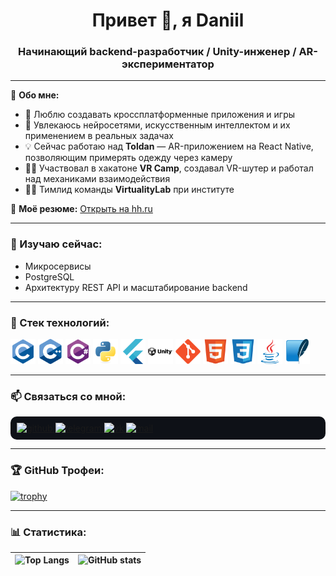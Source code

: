 <h1 align="center">Привет 👋, я Daniil</h1>
<h3 align="center">Начинающий backend-разработчик / Unity-инженер / AR-экспериментатор</h3>

---

🎯 **Обо мне:**

- 🔧 Люблю создавать кроссплатформенные приложения и игры  
- 🧠 Увлекаюсь нейросетями, искусственным интеллектом и их применением в реальных задачах  
- 💡 Сейчас работаю над **Toldan** — AR-приложением на React Native, позволяющим примерять одежду через камеру  
- 👨‍💻 Участвовал в хакатоне **VR Camp**, создавал VR-шутер и работал над механиками взаимодействия  
- 🧑‍🏫 Тимлид команды **VirtualityLab** при институте  

📄 **Моё резюме:** [Открыть на hh.ru](https://hh.ru/resume/d8718bcfff0e76415c0039ed1f44567666535a)

---

### 🧠 Изучаю сейчас:
- Микросервисы  
- PostgreSQL 
- Архитектуру REST API и масштабирование backend  

---

### 🚀 Стек технологий:

<p align="left">
  <img src="https://raw.githubusercontent.com/devicons/devicon/master/icons/c/c-original.svg" alt="c" width="40" height="40"/>
  <img src="https://raw.githubusercontent.com/devicons/devicon/master/icons/cplusplus/cplusplus-original.svg" alt="cplusplus" width="40" height="40"/>
  <img src="https://raw.githubusercontent.com/devicons/devicon/master/icons/csharp/csharp-original.svg" alt="csharp" width="40" height="40"/>
  <img src="https://raw.githubusercontent.com/devicons/devicon/master/icons/python/python-original.svg" alt="python" width="40" height="40"/>
  <img src="https://raw.githubusercontent.com/devicons/devicon/master/icons/flutter/flutter-original.svg" alt="flutter" width="40" height="40"/>
  <img src="https://raw.githubusercontent.com/devicons/devicon/master/icons/unity/unity-original-wordmark.svg" alt="unity" width="40" height="40"/>
  <img src="https://raw.githubusercontent.com/devicons/devicon/master/icons/git/git-original.svg" alt="git" width="40" height="40"/>
  <img src="https://raw.githubusercontent.com/devicons/devicon/master/icons/html5/html5-original.svg" alt="html5" width="40" height="40"/>
  <img src="https://raw.githubusercontent.com/devicons/devicon/master/icons/css3/css3-original.svg" alt="css3" width="40" height="40"/>
  <img src="https://raw.githubusercontent.com/devicons/devicon/master/icons/java/java-original.svg" alt="java" width="40" height="40"/>
  <img src="https://raw.githubusercontent.com/devicons/devicon/master/icons/sqlite/sqlite-original.svg" alt="sqlite" width="40" height="40"/>
</p>

---

### 📫 Связаться со мной:

<p align="left" style="background:#0e1117; padding:10px; border-radius:10px;">
  <a href="https://github.com/Diodman" target="_blank">
    <img src="https://img.icons8.com/ios-filled/40/ffffff/github.png" alt="github" />
  </a>
  <a href="https://t.me/Diodman" target="_blank">
    <img src="https://img.icons8.com/ios-filled/40/ffffff/telegram-app.png" alt="telegram" />
  </a>
  <a href="https://vk.com/tdaniilandreevich" target="_blank">
    <img src="https://img.icons8.com/ios-filled/40/ffffff/vk-com.png" alt="vk" />
  </a>
  <a href="mailto:daniil.11022004@mail.ru" target="_blank">
    <img src="https://img.icons8.com/ios-filled/40/ffffff/email-open.png" alt="mail" />
  </a>
</p>

---

### 🏆 GitHub Трофеи:
[![trophy](https://github-profile-trophy.vercel.app/?username=Diodman&theme=onedark&column=4)](https://github.com/ryo-ma/github-profile-trophy)

---

### 📊 Статистика:

| ![Top Langs](https://github-readme-stats.vercel.app/api/top-langs/?username=Diodman&layout=compact&hide=css,html&theme=tokyonight) | ![GitHub stats](https://github-readme-stats.vercel.app/api?username=Diodman&show_icons=true&theme=tokyonight) |
|:--:|:--:|

